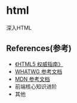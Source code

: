 # html

深入HTML

## References(参考)

- [《HTML5 权威指南》](https://www.ituring.com.cn/book/931)
- [WHATWG 参考文档](https://whatwg-cn.github.io/html/)
- [MDN 参考文档](https://developer.mozilla.org/zh-CN/docs/Web/HTML)
- 前端核心知识进阶
- 其他
